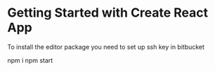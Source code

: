 # Getting Started with Create React App

To install the editor package you need to set up ssh key in bitbucket

npm i
npm start
